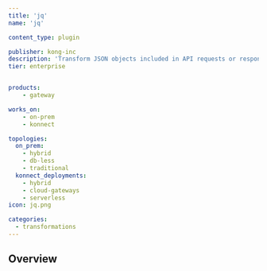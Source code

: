 ```yaml
---
title: 'jq'
name: 'jq'

content_type: plugin

publisher: kong-inc
description: 'Transform JSON objects included in API requests or responses using jq programs.'
tier: enterprise


products:
    - gateway

works_on:
    - on-prem
    - konnect

topologies:
  on_prem:
    - hybrid
    - db-less
    - traditional
  konnect_deployments:
    - hybrid
    - cloud-gateways
    - serverless
icon: jq.png

categories:
  - transformations
---
```


## Overview
